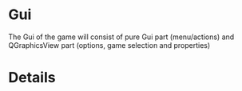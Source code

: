 # Gui #

The Gui of the game will consist of pure Gui part (menu/actions) and QGraphicsView part (options, game selection and properties)


# Details #